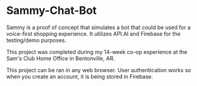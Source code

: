 # Sammy-Chat-Bot

Sammy is a proof of concept that simulates a bot that could be used for a voice-first shopping experience. It utilizes API.AI and Firebase for the testing/demo purposes.

This project was completed during my 14-week co-op experience at the Sam's Club Home Office in Bentonville, AR.

This project can be ran in any web browser. User authentication works so when you create an account, it is being stored in Firebase. 
